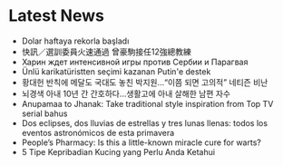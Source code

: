# Latest News
-  Dolar haftaya rekorla başladı
-  快訊／選訓委員火速通過 曾豪駒接任12強總教練
-  Харин ждет интенсивной игры против Сербии и Парагвая
-  Ünlü karikatüristten seçimi kazanan Putin'e destek
-  황대헌 반칙에 메달도 국대도 놓친 박지원…“이쯤 되면 고의적” 네티즌 비난
-  뇌경색 아내 10년 간 간호하다…생활고에 아내 살해한 남편 자수
-  Anupamaa to Jhanak: Take traditional style inspiration from Top TV serial bahus
-  Dos eclipses, dos lluvias de estrellas y tres lunas llenas: todos los eventos astronómicos de esta primavera
-  People’s Pharmacy: Is this a little-known miracle cure for warts?
-  5 Tipe Kepribadian Kucing yang Perlu Anda Ketahui
